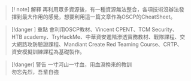 >[! note] 解釋
>再利用眾多資源後，有一種資源無法整合，各項技術沒辦法發揮到最大作用的感覺，想要利用這一篇文章作為OSCP的CheatSheet。

>[!danger ] 重點
>會利用OSCP教材、Vincent CPENT、TCM Security、HTB academy、TryHackMe、中華資安進階滲透實務教材、戰隊課程、交大網路攻防驗證課程、Mandiant Create Red Teaming Course、CRTP、資安模擬訓練課程為基礎製作。

>[!danger] 警告
> 一寸河山一寸血，用血淚換來的教訓  
> 勿忘先烈，吾輩自強  


